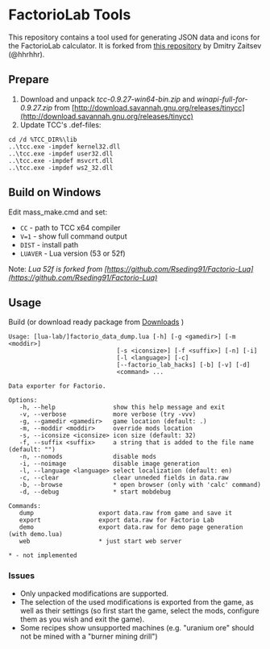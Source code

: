 # FactorioLab Tools

This repository contains a tool used for generating JSON data and icons for the FactorioLab calculator. It is forked from [this repository](https://bitbucket.org/hhrhhr/factorio-lab-tools) by Dmitry Zaitsev (@hhrhhr).

## Prepare

1. Download and unpack _tcc-0.9.27-win64-bin.zip_ and _winapi-full-for-0.9.27.zip_ from [http://download.savannah.gnu.org/releases/tinycc](http://download.savannah.gnu.org/releases/tinycc)
2. Update TCC's .def-files:

```shell
cd /d %TCC_DIR%\lib
..\tcc.exe -impdef kernel32.dll
..\tcc.exe -impdef user32.dll
..\tcc.exe -impdef msvcrt.dll
..\tcc.exe -impdef ws2_32.dll
```

## Build on Windows

Edit mass_make.cmd and set:

* `CC` - path to TCC x64 compiler
* `V=1` - show full command output
* `DIST` - install path
* `LUAVER` - Lua version (53 or 52f)

Note: _Lua 52f is forked from [https://github.com/Rseding91/Factorio-Lua](https://github.com/Rseding91/Factorio-Lua)_

## Usage

Build (or download ready package from [Downloads](https://bitbucket.org/hhrhhr/factorio-lab-tools/downloads/) )

```shell
Usage: [lua-lab/]factorio_data_dump.lua [-h] [-g <gamedir>] [-m <moddir>]
                              [-s <iconsize>] [-f <suffix>] [-n] [-i]
                              [-l <language>] [-c]
                              [--factorio_lab_hacks] [-b] [-v] [-d]
                              <command> ...

Data exporter for Factorio.

Options:
   -h, --help                show this help message and exit
   -v, --verbose             more verbose (try -vvv)
   -g, --gamedir <gamedir>   game location (default: .)
   -m, --moddir <moddir>     override mods location
   -s, --iconsize <iconsize> icon size (default: 32)
   -f, --suffix <suffix>     a string that is added to the file name (default: "")
   -n, --nomods              disable mods
   -i, --noimage             disable image generation
   -l, --language <language> select localization (default: en)
   -c, --clear               clear unneded fields in data.raw
   -b, --browse              * open browser (only with 'calc' command)
   -d, --debug               * start mobdebug

Commands:
   dump                  export data.raw from game and save it
   export                export data.raw for Factorio Lab
   demo                  export data.raw for demo page generation (with demo.lua)
   web                   * just start web server

* - not implemented
```

### Issues

* Only unpacked modifications are supported.
* The selection of the used modifications is exported from the game, as well as their settings (so first start the game, select the mods, configure them as you wish and exit the game).
* Some recipes show unsupported machines (e.g. "uranium ore" should not be mined with a "burner mining drill")
